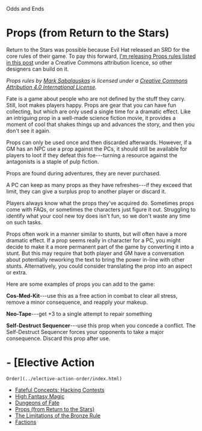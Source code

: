 Odds and Ends

# Props (from Return to the Stars)

Return to the Stars was possible because Evil Hat released an SRD for
the core rules of their game. To pay this forward, [I'm releasing Props
rules listed in this
post](https://festive.ninja/2020/05/20/props-rules-released-under-creative-commons-licence/)
under a Creative Commons attribution licence, so other designers can
build on it.

*Props rules by [Mark
Sabalauskas](https://festive.ninja/2020/05/20/props-rules-released-under-creative-commons-licence/festive.ninja) is
licensed under a [Creative Commons Attribution 4.0 International
License](http://creativecommons.org/licenses/by/4.0/).*

Fate is a game about people who are not defined by the stuff they carry.
Still, loot makes players happy. Props are gear that you can have fun
collecting, but which are only used a single time for a dramatic effect.
Like an intriguing prop in a well-made science fiction movie, it
provides a moment of cool that shakes things up and advances the story,
and then you don't see it again.

Props can only be used once and then discarded afterwards. However, if a
GM has an NPC use a prop against the PCs, it should still be available
for players to loot if they defeat this foe---turning a resource against
the antagonists is a staple of pulp fiction.

Props are found during adventures, they are never purchased.

A PC can keep as many props as they have refreshes---if they exceed that
limit, they can give a surplus prop to another player or discard it.

Players always know what the props they've acquired do. Sometimes props
come with FAQs, or sometimes the characters just figure it out.
Struggling to identify what your cool new toy does isn't fun, so we
don't waste any time on such tasks.

Props often work in a manner similar to stunts, but will often have a
more dramatic effect. If a prop seems really in character for a PC, you
might decide to make it a more permanent part of the game by converting
it into a stunt. But this may require that both
player and GM have a conversation about potentially reworking the text
to bring the power in-line with other stunts. Alternatively, you could
consider translating the prop into an aspect or extra.

Here are some examples of props you can add to the game:

**Cos-Med-Kit**---use this as a free action in combat to clear all
stress, remove a minor consequence, and reapply your makeup.

**Neo-Tape**---get +3 to a single attempt to repair something

**Self-Destruct Sequencer**---use this prop when you concede a conflict.
The Self-Destruct Sequencer forces your opponents to take a major
consequence. Discard this prop after use.

# - [Elective Action
    Order](../elective-action-order/index.html)
- [Fateful Concepts: Hacking
    Contests](../fateful-concepts-hacking-contests/index.html)
- [High Fantasy
    Magic](../high-fantasy-magic/index.html)
- [Dungeons of Fate](../dungeons-fate/index.html)
- [Props (from Return to the Stars)](index.html)
- [The Limitations of the Bronze
    Rule](../limitations-bronze-rule/index.html)
- [Factions](https://odds-and-ends/factions/index.html)
